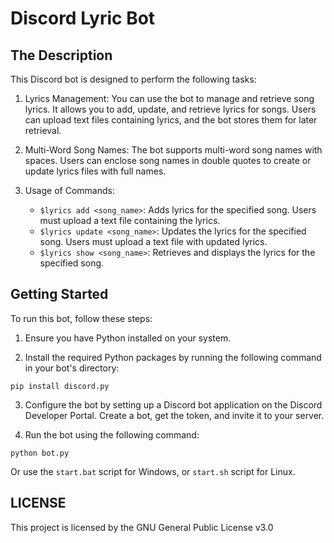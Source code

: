 # Discord Lyric Bot

## The Description

This Discord bot is designed to perform the following tasks:

1. Lyrics Management: You can use the bot to manage and retrieve song lyrics. It allows you to add, update, and retrieve lyrics for songs. Users can upload text files containing lyrics, and the bot stores them for later retrieval.

2. Multi-Word Song Names: The bot supports multi-word song names with spaces. Users can enclose song names in double quotes to create or update lyrics files with full names.

3. Usage of Commands:

	- `$lyrics add <song_name>`: Adds lyrics for the specified song. Users must upload a text file containing the lyrics.
	- `$lyrics update <song_name>`: Updates the lyrics for the specified song. Users must upload a text file with updated lyrics.
	- `$lyrics show <song_name>`: Retrieves and displays the lyrics for the specified song.
	
	
## Getting Started

To run this bot, follow these steps:

1. Ensure you have Python installed on your system.

2. Install the required Python packages by running the following command in your bot's directory:

```pip install discord.py```

3. Configure the bot by setting up a Discord bot application on the Discord Developer Portal. 
Create a bot, get the token, and invite it to your server.

4. Run the bot using the following command:

```python bot.py```

Or use the `start.bat` script for Windows, or `start.sh` script for Linux.


## LICENSE
This project is licensed by the GNU General Public License v3.0
